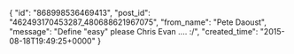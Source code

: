  {
   "id": "868998536469413",
   "post_id": "462493170453287_480688621967075",
   "from_name": "Pete Daoust",
   "message": "Define \"easy\" please Chris Evan .... :/",
   "created_time": "2015-08-18T19:49:25+0000"
 }
